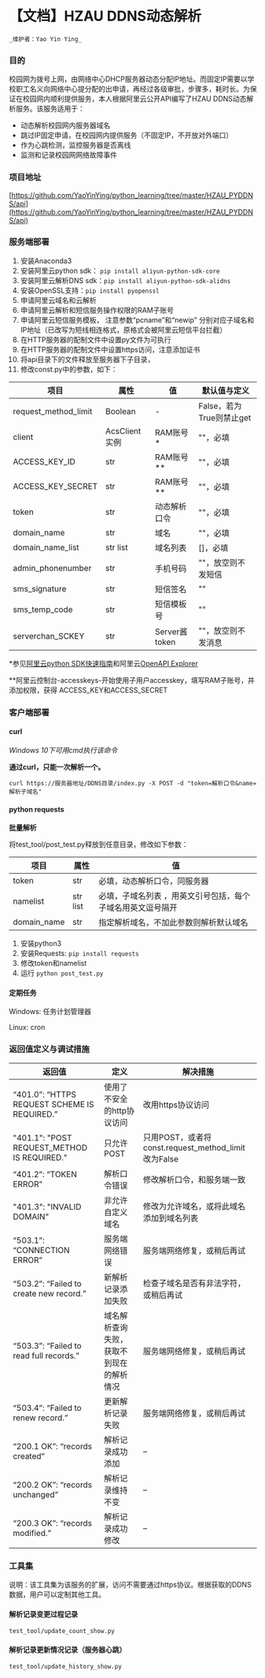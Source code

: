 

# 【文档】HZAU DDNS动态解析

`_维护者：Yao Yin Ying_`

### 目的

校园网为拨号上网，由网络中心DHCP服务器动态分配IP地址。而固定IP需要以学校职工名义向网络中心提分配的出申请，再经过各级审批，步骤多，耗时长。为保证在校园网内顺利提供服务，本人根据阿里云公开API编写了HZAU DDNS动态解析服务。该服务适用于：

*   动态解析校园网内服务器域名
*   跳过IP固定申请，在校园网内提供服务（不固定IP，不开放对外端口）
*   作为心跳检测，监控服务器是否离线
*   监测和记录校园网网络故障事件

### 项目地址

[https://github.com/YaoYinYing/python_learning/tree/master/HZAU_PYDDNS/api](https://github.com/YaoYinYing/python_learning/tree/master/HZAU_PYDDNS/api)

### 服务端部署

1.  安装Anaconda3
2.  安装阿里云python sdk： `pip install aliyun-python-sdk-core`
3.  安装阿里云解析DNS sdk：`pip install aliyun-python-sdk-alidns`
4.  安装OpenSSL支持：`pip install pyopenssl`
5.  申请阿里云域名和云解析
6.  申请阿里云解析和短信服务操作权限的RAM子账号
7.  申请阿里云短信服务模板， 注意参数“pcname”和“newip” 分别对应子域名和IP地址（已改写为短线相连格式，原格式会被阿里云短信平台拦截）
8.  在HTTP服务器的配制文件中设置py文件为可执行
9.  在HTTP服务器的配制文件中设置https访问，注意添加证书
10.  将api目录下的文件释放至服务器下子目录，
11.  修改const.py中的参数，如下：

项目 | 属性 | 值 | 默认值与定义
----|-----|----|-----
request_method_limit | Boolean | - |False，若为True则禁止get
client | AcsClient实例 | RAM账号* | ""，必填
ACCESS_KEY_ID | str | RAM账号** | ""，必填 
ACCESS_KEY_SECRET | str | RAM账号** | ""，必填
token | str | 动态解析口令 | ""，必填
domain_name | str | 域名| ""，必填
domain_name_list | str list | 域名列表| []，必填
admin_phonenumber | str | 手机号码| ""，放空则不发短信
sms_signature | str | 短信签名| ""
sms_temp_code | str | 短信模板号| ""
serverchan_SCKEY | str | Server酱token| ""，放空则不发消息

*参见[阿里云python SDK快速指南](https://help.aliyun.com/document_detail/53090.html)和阿里云[OpenAPI Explorer](https://api.aliyun.com)

**阿里云控制台-accesskeys-开始使用子用户accesskey，填写RAM子账号，并添加权限，获得 ACCESS_KEY和ACCESS_SECRET

### 客户端部署

#### curl

_Windows 10下可用cmd执行该命令_

**通过curl，只能一次解析一个。**

`curl https://服务器地址/DDNS目录/index.py -X POST -d "token=解析口令&name=解析子域名"`

#### python requests

**批量解析**

将test_tool/post_test.py释放到任意目录，修改如下参数：

项目 | 属性 | 值
----|-----|----
token | str | 必填，动态解析口令，同服务器
namelist | str list | 必填，子域名列表 ，用英文引号包括，每个子域名用英文逗号隔开
domain_name | str | 指定解析域名，不加此参数则解析默认域名

1.  安装python3
2.  安装Requests: `pip install requests`
3.  修改token和namelist
4.  运行 `python post_test.py`


#### 定期任务

Windows: 任务计划管理器

Linux: cron

### 返回值定义与调试措施

返回值 | 定义 | 解决措施
-------|-------|-------
“401.0”: “HTTPS REQUEST SCHEME IS REQUIRED.” | 使用了不安全的http协议访问 | 改用https协议访问
"401.1": "POST REQUEST_METHOD IS REQUIRED." | 只允许POST | 只用POST，或者将const.request_method_limit改为False
“401.2”: “TOKEN ERROR” | 解析口令错误 | 修改解析口令，和服务端一致
"401.3": "INVALID DOMAIN" | 非允许自定义域名 | 修改为允许域名，或将此域名添加到域名列表
“503.1”: “CONNECTION ERROR” | 服务端网络错误 | 服务端网络修复，或稍后再试
“503.2”: “Failed to create new record.” | 新解析记录添加失败 | 检查子域名是否有非法字符，或稍后再试
“503.3”: “Failed to read full records.” | 域名解析查询失败，获取不到现在的解析情况 | 服务端网络修复，或稍后再试
“503.4”: “Failed to renew record.” | 更新解析记录失败 | 服务端网络修复，或稍后再试
“200.1 OK”: “records created” | 解析记录成功添加 | –
“200.2 OK”: “records unchanged” | 解析记录维持不变 | –
“200.3 OK”: “records modified.” | 解析记录成功修改 | –

### **工具集**

说明：该工具集为该服务的扩展，访问不需要通过https协议。根据获取的DDNS数据，用户可以定制其他工具。

#### 解析记录变更过程记录

`test_tool/update_count_show.py`

#### 解析记录更新情况记录（服务器心跳）

`test_tool/update_history_show.py`

